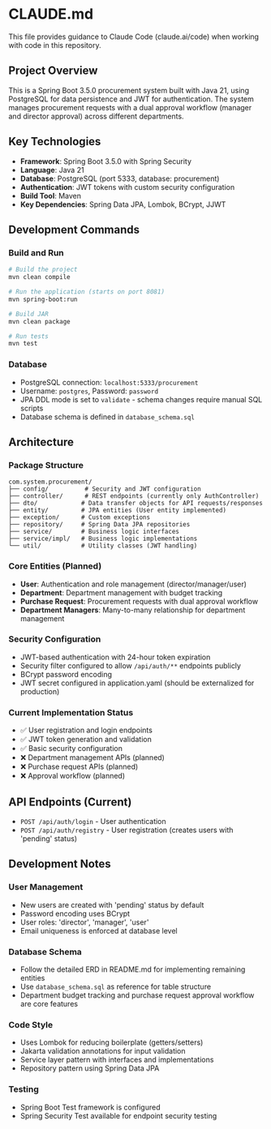 # CLAUDE.md

This file provides guidance to Claude Code (claude.ai/code) when working with code in this repository.

## Project Overview

This is a Spring Boot 3.5.0 procurement system built with Java 21, using PostgreSQL for data persistence and JWT for authentication. The system manages procurement requests with a dual approval workflow (manager and director approval) across different departments.

## Key Technologies

- **Framework**: Spring Boot 3.5.0 with Spring Security
- **Language**: Java 21
- **Database**: PostgreSQL (port 5333, database: procurement)
- **Authentication**: JWT tokens with custom security configuration
- **Build Tool**: Maven
- **Key Dependencies**: Spring Data JPA, Lombok, BCrypt, JJWT

## Development Commands

### Build and Run
```bash
# Build the project
mvn clean compile

# Run the application (starts on port 8081)
mvn spring-boot:run

# Build JAR
mvn clean package

# Run tests
mvn test
```

### Database
- PostgreSQL connection: `localhost:5333/procurement`
- Username: `postgres`, Password: `password`
- JPA DDL mode is set to `validate` - schema changes require manual SQL scripts
- Database schema is defined in `database_schema.sql`

## Architecture

### Package Structure
```
com.system.procurement/
├── config/          # Security and JWT configuration
├── controller/      # REST endpoints (currently only AuthController)
├── dto/            # Data transfer objects for API requests/responses
├── entity/         # JPA entities (User entity implemented)
├── exception/      # Custom exceptions
├── repository/     # Spring Data JPA repositories
├── service/        # Business logic interfaces
├── service/impl/   # Business logic implementations
└── util/           # Utility classes (JWT handling)
```

### Core Entities (Planned)
- **User**: Authentication and role management (director/manager/user)
- **Department**: Department management with budget tracking
- **Purchase Request**: Procurement requests with dual approval workflow
- **Department Managers**: Many-to-many relationship for department management

### Security Configuration
- JWT-based authentication with 24-hour token expiration
- Security filter configured to allow `/api/auth/**` endpoints publicly
- BCrypt password encoding
- JWT secret configured in application.yaml (should be externalized for production)

### Current Implementation Status
- ✅ User registration and login endpoints
- ✅ JWT token generation and validation
- ✅ Basic security configuration
- ❌ Department management APIs (planned)
- ❌ Purchase request APIs (planned)
- ❌ Approval workflow (planned)

## API Endpoints (Current)
- `POST /api/auth/login` - User authentication
- `POST /api/auth/registry` - User registration (creates users with 'pending' status)

## Development Notes

### User Management
- New users are created with 'pending' status by default
- Password encoding uses BCrypt
- User roles: 'director', 'manager', 'user'
- Email uniqueness is enforced at database level

### Database Schema
- Follow the detailed ERD in README.md for implementing remaining entities
- Use `database_schema.sql` as reference for table structure
- Department budget tracking and purchase request approval workflow are core features

### Code Style
- Uses Lombok for reducing boilerplate (getters/setters)
- Jakarta validation annotations for input validation
- Service layer pattern with interfaces and implementations
- Repository pattern using Spring Data JPA

### Testing
- Spring Boot Test framework is configured
- Spring Security Test available for endpoint security testing